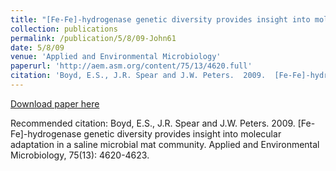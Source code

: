 ```yaml
---
title: "[Fe-Fe]-hydrogenase genetic diversity provides insight into molecular adaptation in a saline microbial mat community"
collection: publications
permalink: /publication/5/8/09-John61
date: 5/8/09
venue: 'Applied and Environmental Microbiology'
paperurl: 'http://aem.asm.org/content/75/13/4620.full'
citation: 'Boyd, E.S., J.R. Spear and J.W. Peters.  2009.  [Fe-Fe]-hydrogenase genetic diversity provides insight into molecular adaptation in a saline microbial mat community. Applied and Environmental Microbiology, 75(13): 4620-4623.'
---
```


<a href='http://aem.asm.org/content/75/13/4620.full'>Download paper here</a>

Recommended citation: Boyd, E.S., J.R. Spear and J.W. Peters.  2009.  [Fe-Fe]-hydrogenase genetic diversity provides insight into molecular adaptation in a saline microbial mat community. Applied and Environmental Microbiology, 75(13): 4620-4623.